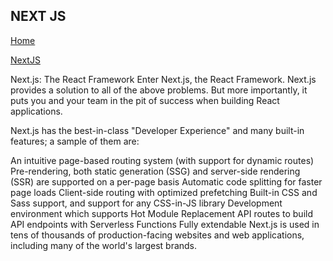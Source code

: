 ## NEXT JS 

[Home](../README.md) 

[NextJS](https://nextjs.org/learn/basics/create-nextjs-app)

Next.js: The React Framework
Enter Next.js, the React Framework. Next.js provides a solution to all of the above problems. But more importantly, it puts you and your team in the pit of success when building React applications.

Next.js has the best-in-class "Developer Experience" and many built-in features; a sample of them are:

An intuitive page-based routing system (with support for dynamic routes)
Pre-rendering, both static generation (SSG) and server-side rendering (SSR) are supported on a per-page basis
Automatic code splitting for faster page loads
Client-side routing with optimized prefetching
Built-in CSS and Sass support, and support for any CSS-in-JS library
Development environment which supports Hot Module Replacement
API routes to build API endpoints with Serverless Functions
Fully extendable
Next.js is used in tens of thousands of production-facing websites and web applications, including many of the world's largest brands.